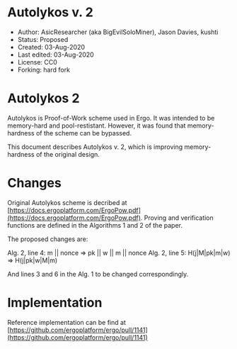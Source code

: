 Autolykos v. 2
===============================

* Author: AsicResearcher (aka BigEvilSoloMiner), Jason Davies, kushti
* Status: Proposed
* Created: 03-Aug-2020
* Last edited: 03-Aug-2020
* License: CC0
* Forking: hard fork

# Autolykos 2

Autolykos is Proof-of-Work scheme used in Ergo. It was intended to be memory-hard and pool-restistant. 
However, it was found that memory-hardness of the scheme can be bypassed.

This document describes Autolykos v. 2, which is improving memory-hardness of the original design.


# Changes

Original Autolykos scheme is decribed at [https://docs.ergoplatform.com/ErgoPow.pdf](https://docs.ergoplatform.com/ErgoPow.pdf).
Proving and verification functions are defined in the Algorithms 1 and 2 of the paper.

The proposed changes are:

Alg. 2, line 4: m || nonce  => pk || w || m || nonce
Alg. 2, line 5: H(j|M|pk|m|w) => H(j|pk|w|M|m)

And lines 3 and 6 in the Alg. 1 to be changed correspondingly.


# Implementation

Reference implementation can be find at [https://github.com/ergoplatform/ergo/pull/1141](https://github.com/ergoplatform/ergo/pull/1141)



 


